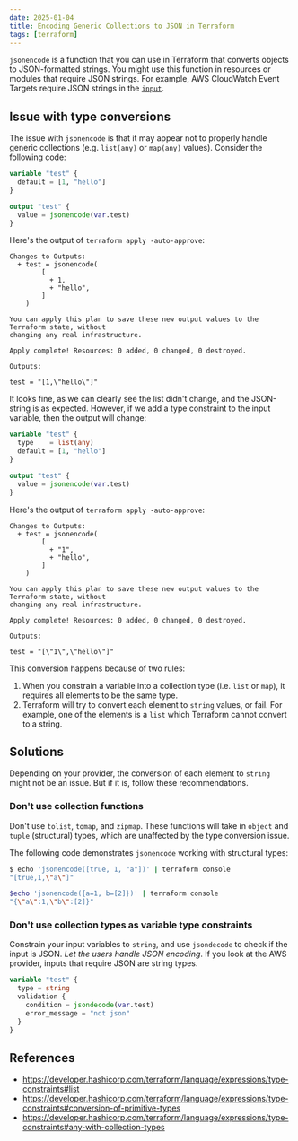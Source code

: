 ```yaml
---
date: 2025-01-04
title: Encoding Generic Collections to JSON in Terraform
tags: [terraform]
---
```


`jsonencode` is a function that you can use in Terraform that converts objects to JSON-formatted strings.
You might use this function in resources or modules that require JSON strings. For example, AWS CloudWatch
Event Targets require JSON strings in the [`input`](https://registry.terraform.io/providers/hashicorp/aws/latest/docs/resources/cloudwatch_event_target#input-1).

## Issue with type conversions

The issue with `jsonencode` is that it may appear not to properly handle generic collections (e.g. `list(any)` or `map(any)` values).
Consider the following code:

```tf
variable "test" {
  default = [1, "hello"]
}

output "test" {
  value = jsonencode(var.test)
}
```

Here's the output of `terraform apply -auto-approve`:

```plaintext
Changes to Outputs:
  + test = jsonencode(
        [
          + 1,
          + "hello",
        ]
    )

You can apply this plan to save these new output values to the Terraform state, without
changing any real infrastructure.

Apply complete! Resources: 0 added, 0 changed, 0 destroyed.

Outputs:

test = "[1,\"hello\"]"
```

It looks fine, as we can clearly see the list didn't change, and the JSON-string is as expected.
However, if we add a type constraint to the input variable, then the output will change:

```tf
variable "test" {
  type    = list(any)
  default = [1, "hello"]
}

output "test" {
  value = jsonencode(var.test)
}
```

Here's the output of `terraform apply -auto-approve`:

```plaintext
Changes to Outputs:
  + test = jsonencode(
        [
          + "1",
          + "hello",
        ]
    )

You can apply this plan to save these new output values to the Terraform state, without
changing any real infrastructure.

Apply complete! Resources: 0 added, 0 changed, 0 destroyed.

Outputs:

test = "[\"1\",\"hello\"]"
```

This conversion happens because of two rules:

1. When you constrain a variable into a collection type (i.e. `list` or `map`), it requires all elements to be the same type.
2. Terraform will try to convert each element to `string` values, or fail. For example, one of the elements is a `list`
   which Terraform cannot convert to a string.

## Solutions

Depending on your provider, the conversion of each element to `string` might not be an issue. But if it is, follow these
recommendations.

### Don't use collection functions

Don't use `tolist`, `tomap`, and `zipmap`. These functions will take in `object` and `tuple` (structural) types,
which are unaffected by the type conversion issue.

The following code demonstrates `jsonencode` working with structural types:

```sh
$ echo 'jsonencode([true, 1, "a"])' | terraform console
"[true,1,\"a\"]"

$echo 'jsonencode({a=1, b=[2]})' | terraform console
"{\"a\":1,\"b\":[2]}"
```

### Don't use collection types as variable type constraints

Constrain your input variables to `string`, and use `jsondecode` to check if the input is JSON. *Let the users handle JSON encoding*.
If you look at the AWS provider, inputs that require JSON are string types.

```tf
variable "test" {
  type = string
  validation {
    condition = jsondecode(var.test)
    error_message = "not json"
  }
}
```

## References

- <https://developer.hashicorp.com/terraform/language/expressions/type-constraints#list>
- <https://developer.hashicorp.com/terraform/language/expressions/type-constraints#conversion-of-primitive-types>
- <https://developer.hashicorp.com/terraform/language/expressions/type-constraints#any-with-collection-types>
